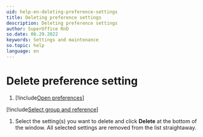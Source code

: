 ```yaml
---
uid: help-en-deleting-preference-settings
title: Deleting preference settings
description: Deleting preference settings
author: SuperOffice RnD
so.date: 06.29.2022
keywords: Settings and maintenance
so.topic: help
language: en
---
```


# Delete preference setting

1. [!include[Open preferences](../includes/open-preferences.md)]

[!include[Select group and reference](includes/select-group-and-reference.md)]

1. Select the setting(s) you want to delete and click **Delete** at the bottom of the window. All selected settings are removed from the list straightaway.

<!-- Referenced links -->

<!-- Referenced images -->
